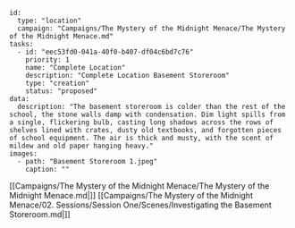 
```RpgManager4
id: 
  type: "location"
  campaign: "Campaigns/The Mystery of the Midnight Menace/The Mystery of the Midnight Menace.md"
tasks: 
  - id: "eec53fd0-041a-40f0-b407-df04c6bd7c76"
    priority: 1
    name: "Complete Location"
    description: "Complete Location Basement Storeroom"
    type: "creation"
    status: "proposed"
data: 
  description: "The basement storeroom is colder than the rest of the school, the stone walls damp with condensation. Dim light spills from a single, flickering bulb, casting long shadows across the rows of shelves lined with crates, dusty old textbooks, and forgotten pieces of school equipment. The air is thick and musty, with the scent of mildew and old paper hanging heavy."
images: 
  - path: "Basement Storeroom 1.jpeg"
    caption: ""
```


[[Campaigns/The Mystery of the Midnight Menace/The Mystery of the Midnight Menace.md|]]
[[Campaigns/The Mystery of the Midnight Menace/02. Sessions/Session One/Scenes/Investigating the Basement Storeroom.md|]]